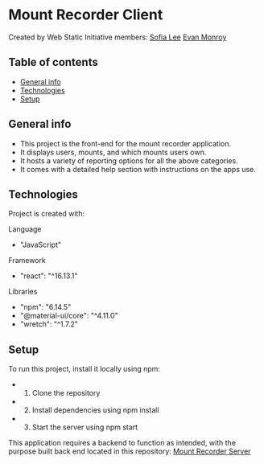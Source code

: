 # Mount Recorder Client

Created by Web Static Initiative members:
[Sofia Lee](https://www.linkedin.com/in/sofia-lee-58b75114b/)
[Evan Monroy](https://www.linkedin.com/in/evan-monroy-917b4a162/)

## Table of contents

- [General info](#general-info)
- [Technologies](#technologies)
- [Setup](#setup)

## General info

- This project is the front-end for the mount recorder application.
- It displays users, mounts, and which mounts users own.
- It hosts a variety of reporting options for all the above categories.
- It comes with a detailed help section with instructions on the apps use.

## Technologies

Project is created with:

Language

- "JavaScript"

Framework

- "react": "^16.13.1"

Libraries

- "npm": "6.14.5"
- "@material-ui/core": "^4.11.0"
- "wretch": "^1.7.2"

## Setup

To run this project, install it locally using npm:

- 1. Clone the repository
- 2. Install dependencies using npm install
- 3. Start the server using npm start

This application requires a backend to function as intended,
with the purpose built back end located in this repository:
[Mount Recorder Server](https://github.com/sofia819/mount_recorder_server)
